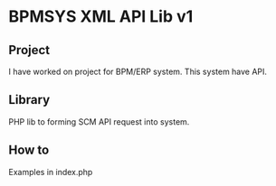 # BPMSYS XML API Lib v1

## Project
I have worked on project for BPM/ERP system. This system have API.

## Library
PHP lib to forming SCM API request into system.

## How to
Examples in index.php

